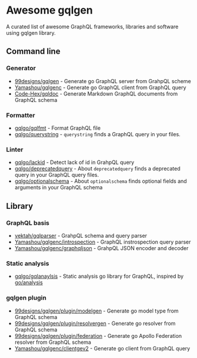 # Awesome gqlgen

A curated list of awesome GraphQL frameworks, libraries and software using gqlgen library.


## Command line

### Generator

- [99designs/gqlgen](https://github.com/99designs/gqlgen) - Generate go GraphQL server from GrahpQL scheme
- [Yamashou/gqlgenc](https://github.com/Yamashou/gqlgenc) - Generate go GraphQL client from GraphQL query
- [Code-Hex/gqldoc](https://github.com/Code-Hex/gqldoc) - Generate Markdown GraphQL documents from GraphQL schema

###  Formatter

- [gqlgo/gqlfmt](https://github.com/gqlgo/gqlfmt) - Format GraphQL file
- [gqlgo/querystring](https://github.com/gqlgo/querystring) - 
`querystring` finds a GraphQL query in your files.

### Linter

- [gqlgo/lackid](https://github.com/gqlgo/lackid) - Detect lack of id in GrahpQL query
- [gqlgo/deprecatedquery](https://github.com/gqlgo/deprecatedquery) - About
`deprecatedquery` finds a deprecated query in your GraphQL query files.
- [gqlgo/optionalschema](https://github.com/gqlgo/optionalschema) - About
`optionalschema` finds optional fields and arguments in your GraphQL schema

## Library

### GraphQL basis

- [vektah/gqlparser](https://github.com/vektah/gqlparser) - GrahpQL schema and query parser
- [Yamashou/gqlgenc/introspection](https://github.com/Yamashou/gqlgenc/tree/master/introspection) - GraphQL instrospection query parser
- [Yamashou/gqlgenc/graphqljson](https://github.com/Yamashou/gqlgenc/tree/master/graphqljson) - GrahpQL JSON encoder and decoder

### Static analysis
- [gqlgo/gqlanaylsis](https://github.com/gqlgo/gqlanalysis) - Static analysis go library for GraphQL, inspired by [go/analysis](https://pkg.go.dev/golang.org/x/tools/go/analysis)

### gqlgen plugin
- [99designs/gqlgen/plugin/modelgen](https://github.com/99designs/gqlgen/tree/master/plugin/modelgen) - Generate go model type from GraphQL schema
- [99designs/gqlgen/plugin/resolvergen](https://github.com/99designs/gqlgen/tree/master/plugin/resolvergen) - Generate go resolver from GraphQL schema
- [99designs/gqlgen/plugin/federation](https://github.com/99designs/gqlgen/tree/master/plugin/federation) - Generate go Apollo Federation resolver from GraphQL schema
- [Yamashou/gqlgenc/clientgev2](https://github.com/Yamashou/gqlgenc/tree/master/clientgenv2) - Generate go client from GraphQL query


